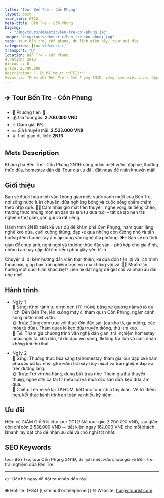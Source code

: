 ```yaml
---
title: 'Tour Bến Tre - Cồn Phụng'
layout: post
tour_code: DT12
meta-title: Bến Tre - Cồn Phụng
bigimg:
  - "/img/tours/domestic/ben-tre-con-phung.jpg"
image: "/img/tours/domestic/ben-tre-con-phung.jpg"
tags: tour bến tre, cồn phụng, du lịch miền tây, tour nội địa
categories: [tours#domestic]
transport: "🚌"
location: Bến Tre - Cồn Phụng
duration: 2N1Đ
discount: 6
price: 2.700.000
description: "- 🆔 Mã tour: **DT12**"
keywords: "Khám phá Bến Tre - Cồn Phụng 2N1Đ: sông nước miệt vườn, đạp xe, thưởng thức dừa, homestay dân dã. Tour giá ưu đãi, đặt ngay để nhận khuyến mãi!"
---
```


## ✈️ Tour Bến Tre - Cồn Phụng



- 🚗 Phương tiện: **🚌**
- 💰 Giá tour gốc: **2.700.000 VND**
- 🔥 Giảm giá: **6%**
- 💵 Giá khuyến mãi: **2.538.000 VND**
- ⏳ Thời gian du lịch: **2N1Đ**

## Meta Description
Khám phá Bến Tre - Cồn Phụng 2N1Đ: sông nước miệt vườn, đạp xe, thưởng thức dừa, homestay dân dã. Tour giá ưu đãi, đặt ngay để nhận khuyến mãi!

## Giới thiệu
Bạn sẽ được hòa mình vào không gian miệt vườn xanh mướt của Bến Tre, nơi sông nước luân chuyển, dừa nghiêng bóng và cuộc sống chầm chậm theo nhịp quê. 🌴🚤 Cảm nhận gió mát trên thuyền, nghe vọng lại tiếng chèo, thưởng thức những món ăn dân dã làm từ dừa tươi – tất cả tạo nên trải nghiệm thư giãn, gần gũi và rất riêng.  

Hành trình 2N1Đ thiết kế vừa đủ để khám phá Cồn Phụng, tham quan làng nghề kẹo dừa, cưỡi xuồng thúng, đạp xe qua những con đường nhỏ và tận hưởng đêm homestay ấm áp cùng văn nghệ địa phương. 🍽️🎶 Bạn sẽ có thời gian để chụp ảnh, nghỉ ngơi và thưởng thức đặc sản – phù hợp cho gia đình, nhóm bạn hay cặp đôi tìm kiếm phút giây yên bình.  

Chuyến đi đi kèm hướng dẫn viên thân thiện, xe đưa đón tiện lợi và lịch trình thoải mái, giúp bạn trải nghiệm trọn vẹn mà không vội vã. 🚌✨ Muốn tận hưởng một cuối tuần khác biệt? Liên hệ đặt ngay để giữ chỗ và nhận ưu đãi nhẹ nhé!

## Hành trình
- Ngày 1  
  🌅 Sáng: Khởi hành từ điểm hẹn (TP.HCM) bằng xe giường nằm/ô tô du lịch. Đến Bến Tre, lên xuồng máy đi tham quan Cồn Phụng, ngắm cảnh sông nước miệt vườn.  
  🌞 Trưa: Dùng cơm trưa với thực đơn đặc sản (cá kho tộ, gà nướng, các món từ dừa). Tham quan lò kẹo dừa truyền thống, thử làm kẹo.  
  🌙 Tối: Tham gia chương trình văn nghệ dân gian, trải nghiệm homestay hoặc nghỉ tại nhà dân, tự do dạo ven sông, thưởng trà dừa và cảm nhận không khí thư thái.

- Ngày 2  
  🌅 Sáng: Thưởng thức bữa sáng tại homestay, tham gia tour đạp xe khám phá các cù lao nhỏ, ghé vườn trái cây (tùy mùa) và trải nghiệm đạp xe trên đường làng.  
  🌞 Trưa: Trở về nhà hàng, dùng bữa trưa nhẹ. Tham gia thử thuyền thúng, nghe đờn ca tài tử (nếu có) và mua đặc sản dừa, kẹo dừa làm quà.  
  🌙 Chiều: Lên xe về lại TP.HCM, kết thúc tour, chia tay đoàn. Về tới điểm hẹn, kết thúc hành trình an toàn và nhiều kỷ niệm.

## Ưu đãi
Hiện có GIẢM GIÁ 6% cho tour DT12! Giá tour gốc 2.700.000 VND, sau giảm còn chỉ còn 2.538.000 VND — tiết kiệm ngay 162.000 VND cho mỗi khách. Nhanh tay đặt chỗ để nhận ưu đãi và chỗ nghỉ tốt nhất.

## SEO Keywords
tour Bến Tre, tour Cồn Phụng 2N1Đ, du lịch miệt vườn, tour giá rẻ Bến Tre, trải nghiệm dừa Bến Tre

---

👉 Liên hệ ngay để đặt tour hấp dẫn này!

☎️ Hotline: (+84) {{ site.author.telephone }}
🌐 Website: [hungvitourist.com](https://hungvitourist.com)

